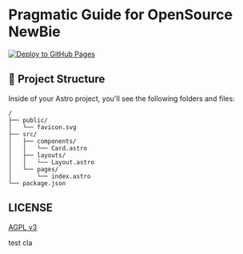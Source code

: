 # Pragmatic Guide for OpenSource NewBie
[![Deploy to GitHub Pages](https://github.com/Linux-CN/pragmatic-guide/actions/workflows/deploy.yml/badge.svg)](https://github.com/Linux-CN/pragmatic-guide/actions/workflows/deploy.yml)

## 🚀 Project Structure

Inside of your Astro project, you'll see the following folders and files:

```text
/
├── public/
│   └── favicon.svg
├── src/
│   ├── components/
│   │   └── Card.astro
│   ├── layouts/
│   │   └── Layout.astro
│   └── pages/
│       └── index.astro
└── package.json
```


## LICENSE
[AGPL v3](LICENSE)


test cla
